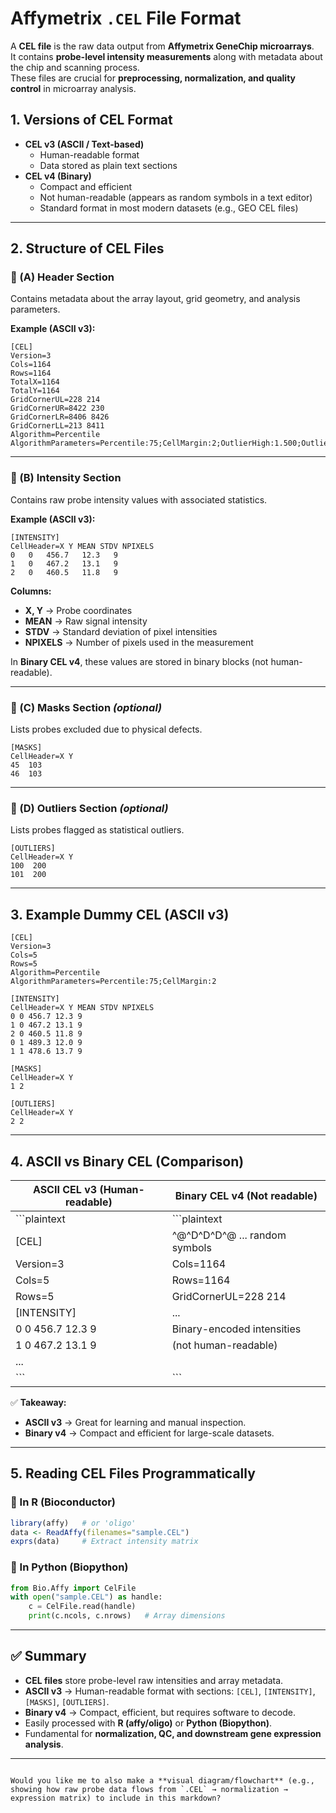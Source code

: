 

# Affymetrix `.CEL` File Format

A **CEL file** is the raw data output from **Affymetrix GeneChip microarrays**.  
It contains **probe-level intensity measurements** along with metadata about the chip and scanning process.  
These files are crucial for **preprocessing, normalization, and quality control** in microarray analysis.



## 1. Versions of CEL Format
- **CEL v3 (ASCII / Text-based)**
  - Human-readable format  
  - Data stored as plain text sections
- **CEL v4 (Binary)**
  - Compact and efficient  
  - Not human-readable (appears as random symbols in a text editor)  
  - Standard format in most modern datasets (e.g., GEO CEL files)

---

## 2. Structure of CEL Files

### 🔹 (A) Header Section
Contains metadata about the array layout, grid geometry, and analysis parameters.

**Example (ASCII v3):**
```plaintext
[CEL]
Version=3
Cols=1164
Rows=1164
TotalX=1164
TotalY=1164
GridCornerUL=228 214
GridCornerUR=8422 230
GridCornerLR=8406 8426
GridCornerLL=213 8411
Algorithm=Percentile
AlgorithmParameters=Percentile:75;CellMargin:2;OutlierHigh:1.500;OutlierLow:1.004
````

---

### 🔹 (B) Intensity Section

Contains raw probe intensity values with associated statistics.

**Example (ASCII v3):**

```plaintext
[INTENSITY]
CellHeader=X Y MEAN STDV NPIXELS
0   0   456.7   12.3   9
1   0   467.2   13.1   9
2   0   460.5   11.8   9
```

**Columns:**

* **X, Y** → Probe coordinates
* **MEAN** → Raw signal intensity
* **STDV** → Standard deviation of pixel intensities
* **NPIXELS** → Number of pixels used in the measurement

In **Binary CEL v4**, these values are stored in binary blocks (not human-readable).

---

### 🔹 (C) Masks Section *(optional)*

Lists probes excluded due to physical defects.

```plaintext
[MASKS]
CellHeader=X Y
45  103
46  103
```

---

### 🔹 (D) Outliers Section *(optional)*

Lists probes flagged as statistical outliers.

```plaintext
[OUTLIERS]
CellHeader=X Y
100  200
101  200
```

---

## 3. Example Dummy CEL (ASCII v3)

```plaintext
[CEL]
Version=3
Cols=5
Rows=5
Algorithm=Percentile
AlgorithmParameters=Percentile:75;CellMargin:2

[INTENSITY]
CellHeader=X Y MEAN STDV NPIXELS
0 0 456.7 12.3 9
1 0 467.2 13.1 9
2 0 460.5 11.8 9
0 1 489.3 12.0 9
1 1 478.6 13.7 9

[MASKS]
CellHeader=X Y
1 2

[OUTLIERS]
CellHeader=X Y
2 2
```

---

## 4. ASCII vs Binary CEL (Comparison)

| **ASCII CEL v3** (Human-readable) | **Binary CEL v4** (Not readable) |
| --------------------------------- | -------------------------------- |
| \`\`\`plaintext                   | \`\`\`plaintext                  |
| \[CEL]                            | ^@^D^D^D^@ ... random symbols    |
| Version=3                         | Cols=1164                        |
| Cols=5                            | Rows=1164                        |
| Rows=5                            | GridCornerUL=228 214             |
| \[INTENSITY]                      | ...                              |
| 0 0 456.7 12.3 9                  | Binary-encoded intensities       |
| 1 0 467.2 13.1 9                  | (not human-readable)             |
| ...                               |                                  |
| \`\`\`                            | \`\`\`                           |

✅ **Takeaway:**

* **ASCII v3** → Great for learning and manual inspection.
* **Binary v4** → Compact and efficient for large-scale datasets.

---

## 5. Reading CEL Files Programmatically

### 🔹 In **R (Bioconductor)**

```r
library(affy)   # or 'oligo'
data <- ReadAffy(filenames="sample.CEL")
exprs(data)     # Extract intensity matrix
```

### 🔹 In **Python (Biopython)**

```python
from Bio.Affy import CelFile
with open("sample.CEL") as handle:
    c = CelFile.read(handle)
    print(c.ncols, c.nrows)   # Array dimensions
```

---

## ✅ Summary

* **CEL files** store probe-level raw intensities and array metadata.
* **ASCII v3** → Human-readable format with sections: `[CEL]`, `[INTENSITY]`, `[MASKS]`, `[OUTLIERS]`.
* **Binary v4** → Compact, efficient, but requires software to decode.
* Easily processed with **R (affy/oligo)** or **Python (Biopython)**.
* Fundamental for **normalization, QC, and downstream gene expression analysis**.

---

```

Would you like me to also make a **visual diagram/flowchart** (e.g., showing how raw probe data flows from `.CEL` → normalization → expression matrix) to include in this markdown?
```
